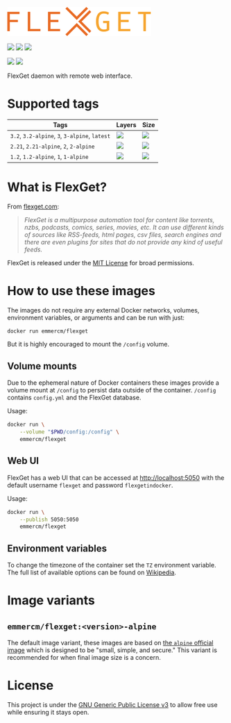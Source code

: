[![](https://raw.githubusercontent.com/emmercm/docker-flexget/assets/flexget.png)](https://flexget.com/)

[![](https://badgen.net/badge/emmercm/flexget/blue?icon=docker)](https://hub.docker.com/r/emmercm/flexget)
[![](https://badgen.net/docker/pulls/emmercm/flexget?icon=docker&label=pulls)](https://hub.docker.com/r/emmercm/flexget)
[![](https://badgen.net/docker/stars/emmercm/flexget?icon=docker&label=stars)](https://hub.docker.com/r/emmercm/flexget)

[![](https://badgen.net/badge/emmercm/docker-flexget/purple?icon=github)](https://github.com/emmercm/docker-flexget)
[![](https://badgen.net/github/license/emmercm/docker-flexget?color=grey)](https://github.com/emmercm/docker-flexget/blob/master/LICENSE)

FlexGet daemon with remote web interface.

# Supported tags

| Tags | Layers | Size |
|-|-|-|
| `3.2`, `3.2-alpine`, `3`, `3-alpine`, `latest` | ![](https://badgen.net/docker/layers/emmercm/flexget/3.2?icon=docker&label=layers) | ![](https://badgen.net/docker/size/emmercm/flexget/3.2?icon=docker&label=size) |
| `2.21`, `2.21-alpine`, `2`, `2-alpine` | ![](https://badgen.net/docker/layers/emmercm/flexget/2.21?icon=docker&label=layers) | ![](https://badgen.net/docker/size/emmercm/flexget/2.21?icon=docker&label=size) |
| `1.2`, `1.2-alpine`, `1`, `1-alpine` | ![](https://badgen.net/docker/layers/emmercm/flexget/1.2?icon=docker&label=layers) | ![](https://badgen.net/docker/size/emmercm/flexget/1.2?icon=docker&label=size) |

# What is FlexGet?

From [flexget.com](https://flexget.com/):

> _FlexGet is a multipurpose automation tool for content like torrents, nzbs, podcasts, comics, series, movies, etc. It can use different kinds of sources like RSS-feeds, html pages, csv files, search engines and there are even plugins for sites that do not provide any kind of useful feeds._

FlexGet is released under the [MIT License](https://github.com/Flexget/Flexget/blob/develop/LICENSE) for broad permissions.

# How to use these images

The images do not require any external Docker networks, volumes, environment variables, or arguments and can be run with just:

```bash
docker run emmercm/flexget
```

But it is highly encouraged to mount the `/config` volume.

## Volume mounts

Due to the ephemeral nature of Docker containers these images provide a volume mount at `/config` to persist data outside of the container. `/config` contains `config.yml` and the FlexGet database.

Usage:

```bash
docker run \
    --volume "$PWD/config:/config" \
    emmercm/flexget
```

## Web UI

FlexGet has a web UI that can be accessed at [http://localhost:5050](http://localhost:5050) with the default username `flexget` and password `flexgetindocker`.

Usage:

```bash
docker run \
    --publish 5050:5050
    emmercm/flexget
```

## Environment variables

To change the timezone of the container set the `TZ` environment variable. The full list of available options can be found on [Wikipedia](https://en.wikipedia.org/wiki/List_of_tz_database_time_zones).

# Image variants

## `emmercm/flexget:<version>-alpine`

The default image variant, these images are based on [the `alpine` official image](https://hub.docker.com/_/alpine) which is designed to be "small, simple, and secure." This variant is recommended for when final image size is a concern.

# License

This project is under the [GNU Generic Public License v3](https://github.com/emmercm/docker-flexget/blob/master/LICENSE) to allow free use while ensuring it stays open.
